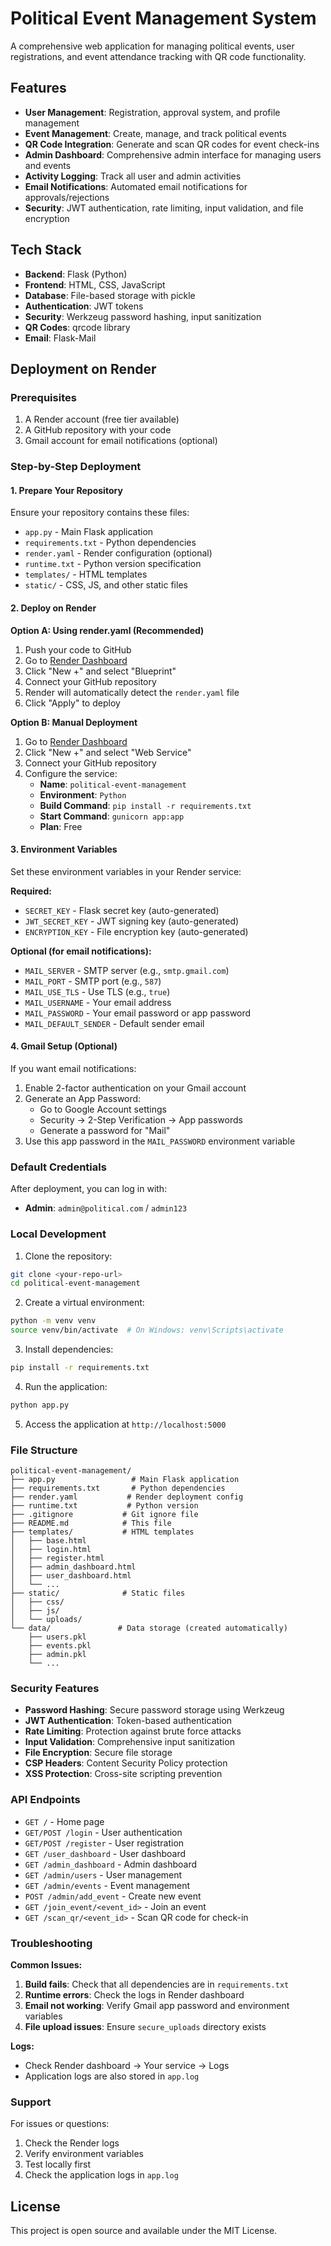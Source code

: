 # Political Event Management System

A comprehensive web application for managing political events, user registrations, and event attendance tracking with QR code functionality.

## Features

- **User Management**: Registration, approval system, and profile management
- **Event Management**: Create, manage, and track political events
- **QR Code Integration**: Generate and scan QR codes for event check-ins
- **Admin Dashboard**: Comprehensive admin interface for managing users and events
- **Activity Logging**: Track all user and admin activities
- **Email Notifications**: Automated email notifications for approvals/rejections
- **Security**: JWT authentication, rate limiting, input validation, and file encryption

## Tech Stack

- **Backend**: Flask (Python)
- **Frontend**: HTML, CSS, JavaScript
- **Database**: File-based storage with pickle
- **Authentication**: JWT tokens
- **Security**: Werkzeug password hashing, input sanitization
- **QR Codes**: qrcode library
- **Email**: Flask-Mail

## Deployment on Render

### Prerequisites

1. A Render account (free tier available)
2. A GitHub repository with your code
3. Gmail account for email notifications (optional)

### Step-by-Step Deployment

#### 1. Prepare Your Repository

Ensure your repository contains these files:
- `app.py` - Main Flask application
- `requirements.txt` - Python dependencies
- `render.yaml` - Render configuration (optional)
- `runtime.txt` - Python version specification
- `templates/` - HTML templates
- `static/` - CSS, JS, and other static files

#### 2. Deploy on Render

**Option A: Using render.yaml (Recommended)**

1. Push your code to GitHub
2. Go to [Render Dashboard](https://dashboard.render.com/)
3. Click "New +" and select "Blueprint"
4. Connect your GitHub repository
5. Render will automatically detect the `render.yaml` file
6. Click "Apply" to deploy

**Option B: Manual Deployment**

1. Go to [Render Dashboard](https://dashboard.render.com/)
2. Click "New +" and select "Web Service"
3. Connect your GitHub repository
4. Configure the service:
   - **Name**: `political-event-management`
   - **Environment**: `Python`
   - **Build Command**: `pip install -r requirements.txt`
   - **Start Command**: `gunicorn app:app`
   - **Plan**: Free

#### 3. Environment Variables

Set these environment variables in your Render service:

**Required:**
- `SECRET_KEY` - Flask secret key (auto-generated)
- `JWT_SECRET_KEY` - JWT signing key (auto-generated)
- `ENCRYPTION_KEY` - File encryption key (auto-generated)

**Optional (for email notifications):**
- `MAIL_SERVER` - SMTP server (e.g., `smtp.gmail.com`)
- `MAIL_PORT` - SMTP port (e.g., `587`)
- `MAIL_USE_TLS` - Use TLS (e.g., `true`)
- `MAIL_USERNAME` - Your email address
- `MAIL_PASSWORD` - Your email password or app password
- `MAIL_DEFAULT_SENDER` - Default sender email

#### 4. Gmail Setup (Optional)

If you want email notifications:

1. Enable 2-factor authentication on your Gmail account
2. Generate an App Password:
   - Go to Google Account settings
   - Security → 2-Step Verification → App passwords
   - Generate a password for "Mail"
3. Use this app password in the `MAIL_PASSWORD` environment variable

### Default Credentials

After deployment, you can log in with:
- **Admin**: `admin@political.com` / `admin123`

### Local Development

1. Clone the repository:
```bash
git clone <your-repo-url>
cd political-event-management
```

2. Create a virtual environment:
```bash
python -m venv venv
source venv/bin/activate  # On Windows: venv\Scripts\activate
```

3. Install dependencies:
```bash
pip install -r requirements.txt
```

4. Run the application:
```bash
python app.py
```

5. Access the application at `http://localhost:5000`

### File Structure

```
political-event-management/
├── app.py                 # Main Flask application
├── requirements.txt       # Python dependencies
├── render.yaml           # Render deployment config
├── runtime.txt           # Python version
├── .gitignore           # Git ignore file
├── README.md            # This file
├── templates/           # HTML templates
│   ├── base.html
│   ├── login.html
│   ├── register.html
│   ├── admin_dashboard.html
│   ├── user_dashboard.html
│   └── ...
├── static/              # Static files
│   ├── css/
│   ├── js/
│   └── uploads/
└── data/               # Data storage (created automatically)
    ├── users.pkl
    ├── events.pkl
    ├── admin.pkl
    └── ...
```

### Security Features

- **Password Hashing**: Secure password storage using Werkzeug
- **JWT Authentication**: Token-based authentication
- **Rate Limiting**: Protection against brute force attacks
- **Input Validation**: Comprehensive input sanitization
- **File Encryption**: Secure file storage
- **CSP Headers**: Content Security Policy protection
- **XSS Protection**: Cross-site scripting prevention

### API Endpoints

- `GET /` - Home page
- `GET/POST /login` - User authentication
- `GET/POST /register` - User registration
- `GET /user_dashboard` - User dashboard
- `GET /admin_dashboard` - Admin dashboard
- `GET /admin/users` - User management
- `GET /admin/events` - Event management
- `POST /admin/add_event` - Create new event
- `GET /join_event/<event_id>` - Join an event
- `GET /scan_qr/<event_id>` - Scan QR code for check-in

### Troubleshooting

**Common Issues:**

1. **Build fails**: Check that all dependencies are in `requirements.txt`
2. **Runtime errors**: Check the logs in Render dashboard
3. **Email not working**: Verify Gmail app password and environment variables
4. **File upload issues**: Ensure `secure_uploads` directory exists

**Logs:**
- Check Render dashboard → Your service → Logs
- Application logs are also stored in `app.log`

### Support

For issues or questions:
1. Check the Render logs
2. Verify environment variables
3. Test locally first
4. Check the application logs in `app.log`

## License

This project is open source and available under the MIT License.

